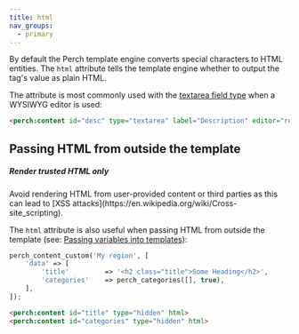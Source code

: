 ```yaml
---
title: html
nav_groups:
  - primary
---
```


By default the Perch template engine converts special characters to HTML entities. The `html` attribute tells the template engine whether to output the tag's value as plain HTML.

The attribute is most commonly used with the [textarea field type](/templates/field-types/textarea/) when a WYSIWYG editor is used:

```html
<perch:content id="desc" type="textarea" label="Description" editor="redactor" html>
```


## Passing HTML from outside the template

<div class="callout warning">
  <h5>Render trusted HTML only</h5>
  <p>Avoid rendering HTML from user-provided content or third parties as this can lead to [XSS attacks](https://en.wikipedia.org/wiki/Cross-site_scripting).</p>
</div>

The `html` attribute is also useful when passing HTML from outside the template (see: [Passing variables into templates](/templates/passing-variables-into-templates/)):

```php
perch_content_custom('My region', [
    'data' => [
        'title'         => '<h2 class="title">Some Heading</h2>',
        'categories'    => perch_categories([], true),
    ],
]);
```

```html
<perch:content id="title" type="hidden" html>
<perch:content id="categories" type="hidden" html>
```